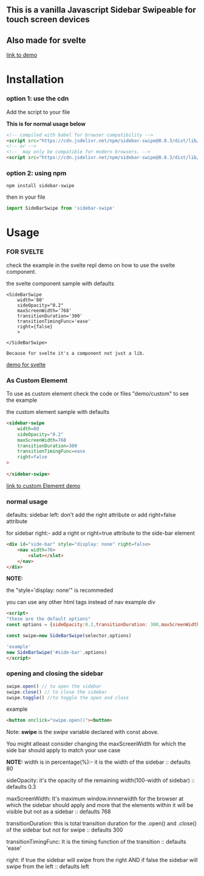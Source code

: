 ## This is a vanilla Javascript Sidebar Swipeable for touch screen devices
## Also made for **svelte**
[link to demo](https://sidebar-swipe.netlify.app/demo/)


# Installation
### option 1: use the cdn
Add the script to your file

**This is for normal usage below**
```html
<!-- compiled with babel for browser compatibility -->
<script src="https://cdn.jsdelivr.net/npm/sidebar-swipe@0.8.3/dist/lib/index.min.js"></script>
<!-- or -->
<!--  may only be compatible for modern browsers. -->
<script src="https://cdn.jsdelivr.net/npm/sidebar-swipe@0.8.3/dist/lib/mb.index.min.js"></script>
```

### option 2: using npm
```shell
npm install sidebar-swipe
```
then in your file
```javascript
import SideBarSwipe from 'sidebar-swipe'
```
# Usage

### FOR SVELTE
check the example in the svelte repl demo on how to use the svelte component.

the svelte component sample with defaults
```svelte
<SideBarSwipe
    width='80'
    sideOpacity="0.2" 
    maxScreenWidth='768'
    transitionDuration='300'
    transitionTimingFunc='ease'
    right={false}
    >

</SideBarSwipe>
```
    Because for svelte it's a component not just a lib.
[demo for svelte](https://svelte.dev/repl/474bd480f1864a2a8e0de961ba5226e7?version=3.29.7)
### As Custom Elememt
To use as custom element check the code or files "demo/custom" to see the example

the custom element sample with defaults
```html
<sidebar-swipe
    width=80
    sideOpacity="0.2"
    maxScreenWidth=768
    transitionDuration=300
    transitionTimingFunc=ease
    right=false
>
    
</sidebar-swipe>
```
[link to custom Elememt demo](https://sidebar-swipe.netlify.app/demo/custom)


### normal usage
defaults: sidebar left: don't add the right attribute or add right=false attribute

for sidebar right:- add a right or right=true attribute to the side-bar element
```html
<div id="side-bar" style="display: none" right=false>
    <nav width=76>
        <slot></slot>
    </nav>
</div>
```
**NOTE:**

the "style='display: none'" is recommeded

you can use any other html tags instead of nav example div

```html
<script>
"these are the default options"
const options = {sideOpacity:0.2,transitionDuration: 300,maxScreenWidth:786,transitionTimingFunc:'ease'}

const swipe=new SideBarSwipe(selector,options)

'example'
new SideBarSwipe('#side-bar',options)
</script>
```

### opening and closing the sidebar
```javascript
swipe.open() // to open the sidebar
swipe.close() // to close the sidebar
swipe.toggle() //to toggle the open and close 
```
example
```html
<button onclick="swipe.open()"><button>
```

Note: **swipe** is the _swipe_ variable declared with const above.

You might atleast consider changing the maxScreenWidth for which the side bar should apply to match your use case 



**NOTE:**
width is in percentage(%):- it is the width of the sidebar :: defaults 80

sideOpacity: it's the opacity of the remaining width(100-width of sidebar) :: defaults 0.3

maxScreenWidth: It's maximum window.innnerwidth for the browser at which the sidebar should apply and more that the elements within it will be visible but not as a sidebar :: defaults 768

transitionDuration: this is total transition duration for the .open() and .close() of the sidebar but not for swipe :: defaults 300

transitionTimingFunc: It is the timing function of the transition :: defaults 'ease'

right: if true the sidebar will swipe from the right AND if false the sidebar will swipe from the left :: defaults left
